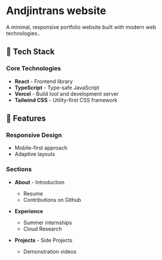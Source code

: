 # Andjintrans website

A minimal, responsive portfolio website built with modern web technologies..

## 🚀 Tech Stack

### Core Technologies
- **React** - Frontend library
- **TypeScript** - Type-safe JavaScript
- **Vercel** - Build tool and development server
- **Tailwind CSS** - Utility-first CSS framework

## 🎯 Features

### Responsive Design
- Mobile-first approach
- Adaptive layouts

### Sections
- **About** - Introduction
  - Resume
  - Contributions on Github
 
- **Experience**
  - Summer internships
  - Cloud Research
 
- **Projects** - Side Projects
  - Demonstration videos


